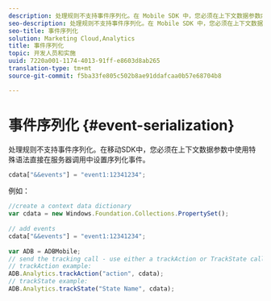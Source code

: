 ```yaml
---
description: 处理规则不支持事件序列化。在 Mobile SDK 中，您必须在上下文数据参数内使用专门的语法，直接在服务器调用中设置序列化事件。
seo-description: 处理规则不支持事件序列化。在 Mobile SDK 中，您必须在上下文数据参数内使用专门的语法，直接在服务器调用中设置序列化事件。
seo-title: 事件序列化
solution: Marketing Cloud,Analytics
title: 事件序列化
topic: 开发人员和实施
uuid: 7220a001-1174-4013-91ff-e8603d8ab265
translation-type: tm+mt
source-git-commit: f5ba33fe805c502b8ae91ddafcaa0b57e68704b8

---
```



# 事件序列化 {#event-serialization}

处理规则不支持事件序列化。在移动SDK中，您必须在上下文数据参数中使用特殊语法直接在服务器调用中设置序列化事件。

```js
cdata["&&events"] = "event1:12341234";
```

例如：

```js
//create a context data dictionary 
var cdata = new Windows.Foundation.Collections.PropertySet(); 
 
// add events 
cdata["&&events"] = "event1:12341234"; 
 
var ADB = ADBMobile; 
// send the tracking call - use either a trackAction or TrackState call. 
// trackAction example: 
ADB.Analytics.trackAction("action", cdata); 
// trackState example: 
ADB.Analytics.trackState("State Name", cdata);
```

